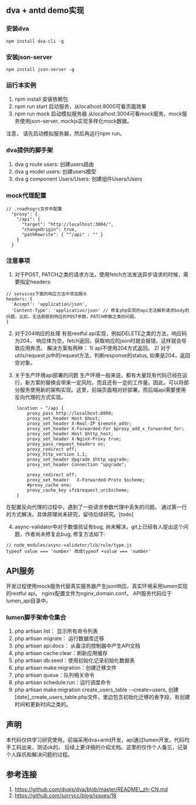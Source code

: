 ## dva + antd demo实现

### 安装dva
```
npm install dva-cli -g
```

### 安装json-server
```
npm install json-server -g
```
### 运行本实例
1. npm install 安装依赖包
2. npm run start 启动服务，从localhost:8000可看页面效果
3. npm run mock 启动模拟服务器 从localhost:3004可看mock服务。mock服务使用json-server, mockjs实现多样化mock数据。

注意， 请先启动模拟服务器，然后再运行npm run。

### dva提供的脚手架
1. dva g route users: 创建users路由
2. dva g model users: 创建users模型
3. dva g component Users/Users: 创建组件Users/Users

### mock代理配置
```
// .roadhogrc文件中配置
  "proxy": {
    "/api": {
      "target": "http://localhost:3004/",
      "changeOrigin": true,
      "pathRewrite": { "^/api" : "" }
    }
  }

```

### 注意事项
1. 对于POST, PATCH之类的请求方法，使用fetch方法发送异步请求的时候，需要指定headers:
```
// services下面的响应方法中添加报头
headers: {
  'Accept': 'application/json',
  'Content-Type': 'application/json' // 修复php实现的api无法解析请求body的问题，比如，无法获取到响应的POST参数，PATCH参数之类的问题。
}
```

2. 对于204响应的处理
有些restful api实现，例如DELETE之类的方法，响应码为204， 响应体为空。fetch返回，获取响应的json时就会报错。这样就会导致应用奔溃。
解决方案有两种： 1) api不使用204方式返回。 2) 对于utils/request.js中的request方法，判断response的status, 如果是204，返回空对象。

3. 关于生产环境api部署的问题
生产环境一般来说，都有大量现有代码已经在运行，新方案的替换会带来一定风险，而且还有一定的工作量。因此，可以将部分服务使用新的架构实现。这里，前端页面相对好部署，而后端api需要使用反向代理的方式实现。
```
    location ~ ^/api {
        proxy_pass http://localhost:8099;
        proxy_set_header Host $host;
        proxy_set_header X-Real-IP $remote_addr;
        proxy_set_header X-Forwarded-For $proxy_add_x_forwarded_for;
        proxy_set_header Host $http_host;
        proxy_set_header X-NginX-Proxy true;
        proxy_pass_request_headers on; 
        proxy_redirect off;
        proxy_http_version 1.1;
        proxy_set_header Upgrade $http_upgrade;
        proxy_set_header Connection "upgrade";

        proxy_redirect off;
        proxy_set_header   X-Forwarded-Proto $scheme;
        #proxy_cache one;
        proxy_cache_key sfs$request_uri$scheme;
    }
```
在配置反向代理的过程中，遇到了一些请求参数代理中丢失的问题。 通过第一行的方式解决。具体原理尚未研究，留待后续研究。[todo]

4. async-validator中对于数值验证有bug, 尚未解决，git上已经有人提出这个问题，作者尚未修复此bug, 修复方法如下:
```
// node_modules/async-validator/lib/rule/type.js
typeof value === 'number' 改成typeof +value === 'number'
```


## API服务
开发过程使用mock服务代替真实服务器产生json响应。真实环境采用lumen实现的restful api。
nginx配置文件为nginx\_domain.conf。 API服务代码位于lumen\_api目录中。

### lumen脚手架命令集合
1. php artisan list： 显示所有命令列表
2. php artisan migrate： 运行数据库迁移
3. php artisan api:docs： 从备注的控制器中产生API文档
4. php artisan cache:clear：刷新应用缓存
5. php artisan db:seed：使用初始化记录初始化数据表
6. php artisan make:migration：创建迁移文件
7. php artisan queue：队列相关命令
8. php artisan schedule:run：运行调度命令
9. php artisan make:migration create\_users\_table --create=users, 创建[date]\_create\_users\_table.php文件，里边包含初始化迁移的表字段，有创建时间和更新时间之类的。

## 声明
本代码仅供学习研究使用。前端采用dva+antd开发，api通过lumen开发。代码均手工码出来，测试ok的。
后续上更详细的介绍文档。这里的仅作个人备忘，记录个人踩坑和解决问题的过程。

## 参考连接
1. https://github.com/dvajs/dva/blob/master/README\_zh-CN.md
2. https://github.com/sorrycc/blog/issues/18
